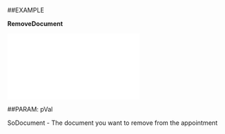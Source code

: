 
##EXAMPLE

**RemoveDocument**



![](..\..\Examples\vbs\SOAppointment.ActivityLinks.vbs.txt)


##PARAM: pVal

SoDocument - The document you want to remove from the appointment

